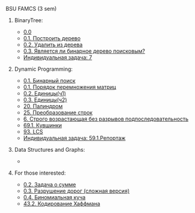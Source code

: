 BSU FAMCS (3 sem)

1. BinaryTree:
   * [0.0](https://github.com/vbobovoz/Algorithms-and-Data-Structures/blob/main/BinaryTree/0.0.cpp "0.0")  
   * [0.1. Построить дерево](https://github.com/vbobovoz/Algorithms-and-Data-Structures/blob/main/BinaryTree/0.1.%20%D0%9F%D0%BE%D1%81%D1%82%D1%80%D0%BE%D0%B8%D1%82%D1%8C%20%D0%B4%D0%B5%D1%80%D0%B5%D0%B2%D0%BE.cpp "0.1. Построить дерево")
   * [0.2. Удалить из дерева](https://github.com/vbobovoz/Algorithms-and-Data-Structures/blob/main/BinaryTree/0.2.%20%D0%A3%D0%B4%D0%B0%D0%BB%D0%B8%D1%82%D1%8C%20%D0%B8%D0%B7%20%D0%B4%D0%B5%D1%80%D0%B5%D0%B2%D0%B0.cpp "0.2. Удалить из дерева")
   * [0.3. Является ли бинарное дерево поисковым?](https://github.com/vbobovoz/Algorithms-and-Data-Structures/blob/main/BinaryTree/0.3.%20%D0%AF%D0%B2%D0%BB%D1%8F%D0%B5%D1%82%D1%81%D1%8F%20%D0%BB%D0%B8%20%D0%B1%D0%B8%D0%BD%D0%B0%D1%80%D0%BD%D0%BE%D0%B5%20%D0%B4%D0%B5%D1%80%D0%B5%D0%B2%D0%BE%20%D0%BF%D0%BE%D0%B8%D1%81%D0%BA%D0%BE%D0%B2%D1%8B%D0%BC.cpp "0.3. Является ли бинарное дерево поисковым?")
   * [Индивидуальная задача: 7](https://github.com/vbobovoz/Algorithms-and-Data-Structures/blob/main/BinaryTree/IND_BinTree.7.cpp "Индивидуальная задача: 7")

2. Dynamic Programming:
   * [0.1. Бинарный поиск](https://github.com/vbobovoz/Algorithms-and-Data-Structures/blob/main/Dynamic%20Programming/0.1.%20%D0%91%D0%B8%D0%BD%D0%B0%D1%80%D0%BD%D1%8B%D0%B9%20%D0%BF%D0%BE%D0%B8%D1%81%D0%BA.cpp "0.1. Бинарный поиск")
   * [0.1. Порядок перемножения матриц](https://github.com/vbobovoz/Algorithms-and-Data-Structures/blob/main/Dynamic%20Programming/0.1.%20%D0%9F%D0%BE%D1%80%D1%8F%D0%B4%D0%BE%D0%BA%20%D0%BF%D0%B5%D1%80%D0%B5%D0%BC%D0%BD%D0%BE%D0%B6%D0%B5%D0%BD%D0%B8%D1%8F%20%D0%BC%D0%B0%D1%82%D1%80%D0%B8%D1%86.cpp "0.1. Порядок перемножения матриц")
   * [0.2. Единицы(ч1)](https://github.com/vbobovoz/Algorithms-and-Data-Structures/blob/main/Dynamic%20Programming/0.2%20%D0%95%D0%B4%D0%B8%D0%BD%D0%B8%D1%86%D1%8B(%D1%871).cpp "0.2. Единицы(ч1)")
   * [0.3. Единицы(ч2)](https://github.com/vbobovoz/Algorithms-and-Data-Structures/blob/main/Dynamic%20Programming/0.3%20%D0%95%D0%B4%D0%B8%D0%BD%D0%B8%D1%86%D1%8B(%D1%872).cpp "0.3. Единицы(ч2)")
   * [20. Палиндром](https://github.com/vbobovoz/Algorithms-and-Data-Structures/blob/main/Dynamic%20Programming/20.%20%D0%9F%D0%B0%D0%BB%D0%B8%D0%BD%D0%B4%D1%80%D0%BE%D0%BC.cpp "20. Палиндром")
   * [25. Преобразование строк](https://github.com/vbobovoz/Algorithms-and-Data-Structures/blob/main/Dynamic%20Programming/25.%20%D0%9F%D1%80%D0%B5%D0%BE%D0%B1%D1%80%D0%B0%D0%B7%D0%BE%D0%B2%D0%B0%D0%BD%D0%B8%D0%B5%20%D1%81%D1%82%D1%80%D0%BE%D0%BA.cpp "25. Преобразование строк")
   * [6. Строго возрастающая без разрывов подпоследовательность](https://github.com/vbobovoz/Algorithms-and-Data-Structures/blob/main/Dynamic%20Programming/6.%20%D0%A1%D1%82%D1%80%D0%BE%D0%B3%D0%BE%20%D0%B2%D0%BE%D0%B7%D1%80%D0%B0%D1%81%D1%82%D0%B0%D1%8E%D1%89%D0%B0%D1%8F%20%D0%B1%D0%B5%D0%B7%20%D1%80%D0%B0%D0%B7%D1%80%D1%8B%D0%B2%D0%BE%D0%B2%20%D0%BF%D0%BE%D0%B4%D0%BF%D0%BE%D1%81%D0%BB%D0%B5%D0%B4%D0%BE%D0%B2%D0%B0%D1%82%D0%B5%D0%BB%D1%8C%D0%BD%D0%BE%D1%81%D1%82%D1%8C.cpp "6. Строго возрастающая без разрывов подпоследовательность")
   * [69.1. Кувшинки](https://github.com/vbobovoz/Algorithms-and-Data-Structures/blob/main/Dynamic%20Programming/69.1.%20%D0%9A%D1%83%D0%B2%D1%88%D0%B8%D0%BD%D0%BA%D0%B8.cpp "69.1. Кувшинки")
   * [93. LCS](https://github.com/vbobovoz/Algorithms-and-Data-Structures/blob/main/Dynamic%20Programming/93.%20LCS.cpp "93. LCS")
   * [Индивидуальная задача: 59.1.Репортаж](https://github.com/vbobovoz/Algorithms-and-Data-Structures/blob/main/Dynamic%20Programming/IND_DP.%D0%A0%D0%B5%D0%BF%D0%BE%D1%80%D1%82%D0%B0%D0%B6.59.1.cpp "Индивидуальная задача: 59.1.Репортаж")
   
3. Data Structures and Graphs:
   * []( "")

4. For those interested:
   * [0.2. Задача о сумме](https://github.com/vbobovoz/Algorithms-and-Data-Structures/blob/main/FOR%20THOSE%20INTERESTED/0.2.%20%D0%97%D0%B0%D0%B4%D0%B0%D1%87%D0%B0%20%D0%BE%20%D1%81%D1%83%D0%BC%D0%BC%D0%B5.cpp "0.2. Задача о сумме")
   * [0.3. Разрушение дорог (сложная версия)](https://github.com/vbobovoz/Algorithms-and-Data-Structures/blob/main/FOR%20THOSE%20INTERESTED/0.3.%20%D0%A0%D0%B0%D0%B7%D1%80%D1%83%D1%88%D0%B5%D0%BD%D0%B8%D0%B5%20%D0%B4%D0%BE%D1%80%D0%BE%D0%B3%20(%D1%81%D0%BB%D0%BE%D0%B6%D0%BD%D0%B0%D1%8F%20%D0%B2%D0%B5%D1%80%D1%81%D0%B8%D1%8F).cpp "0.3. Разрушение дорог (сложная версия)")
   * [0.4. Биномиальная куча](https://github.com/vbobovoz/Algorithms-and-Data-Structures/blob/main/FOR%20THOSE%20INTERESTED/0.4.%20%D0%91%D0%B8%D0%BD%D0%BE%D0%BC%D0%B8%D0%B0%D0%BB%D1%8C%D0%BD%D0%B0%D1%8F%20%D0%BA%D1%83%D1%87%D0%B0.cpp "0.4. Биномиальная куча")
   * [43.2. Кодирование Хаффмана](https://github.com/vbobovoz/Algorithms-and-Data-Structures/blob/main/FOR%20THOSE%20INTERESTED/43.2.%20%D0%9A%D0%BE%D0%B4%D0%B8%D1%80%D0%BE%D0%B2%D0%B0%D0%BD%D0%B8%D0%B5%20%D0%A5%D0%B0%D1%84%D1%84%D0%BC%D0%B0%D0%BD%D0%B0.cpp "43.2. Кодирование Хаффмана")
